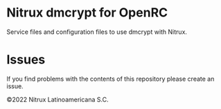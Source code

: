 # Nitrux dmcrypt for OpenRC
Service files and configuration files to use dmcrypt with Nitrux.

# Issues
If you find problems with the contents of this repository please create an issue.

©2022 Nitrux Latinoamericana S.C.

